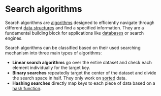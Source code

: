 # Search algorithms

Search algorithms are [algorithms](../dsa_algorithms.md) designed to efficiently navigate through different [data structures](../../dsa_data_structures/dsa_data_structures.md) and find a specified information. They are a fundamental building block for applications like [databases](../../../../databases/databases.md) or search engines.

Search algorithms can be classified based on their used searching mechanism into three main types of algorithms:

- **Linear search algorithms** go over the entire dataset and check each element individually for the target key.
- **Binary searches** repeatedly target the center of the dataset and divide the search space in half. They only work on [sorted](../dsa_sorting/dsa_sorting_algorithms.md) data.
- **Hashing searches** directly map keys to each piece of data based on a [hash function](../dsa_hashing.md).